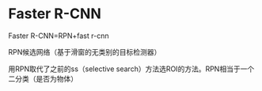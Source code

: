 Faster R-CNN
================

Faster R-CNN=RPN+fast r-cnn

RPN候选网络（基于滑窗的无类别的目标检测器）

用RPN取代了之前的ss（selective search）方法选ROI的方法。RPN相当于一个二分类（是否为物体）






